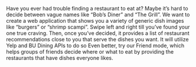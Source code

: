 Have you ever had trouble finding a restaurant to eat at? Maybe it’s hard to decide between vague names like “Bob’s Diner” and “The Grill”. We want to create a web application that shows you a variety of generic dish images like “burgers” or “shrimp scampi”. Swipe left and right till you’ve found your one true craving. Then, once you’ve decided, it provides a list of restaurant recommendations close to you that serve the dishes you want. It will utilize Yelp and BU Dining APIs to do so Even better, try our Friend mode, which helps groups of friends decide where or what to eat by providing the restaurants that have dishes everyone likes.